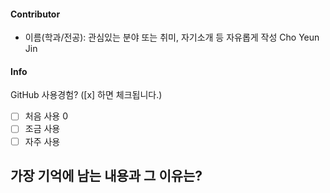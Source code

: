 #### Contributor
- 이름(학과/전공): 관심있는 분야 또는 취미, 자기소개 등 자유롭게 작성
Cho Yeun Jin
#### Info

GitHub 사용경험? ([x] 하면 체크됩니다.)
- [ ] 처음 사용  0
- [ ] 조금 사용
- [ ] 자주 사용

가장 기억에 남는 내용과 그 이유는? 
- 
